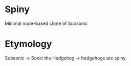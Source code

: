 # Spiny
Minimal node-based clone of Subsonic

# Etymology

Subsonic -> Sonic the Hedgehog -> hedgehogs are spiny.
